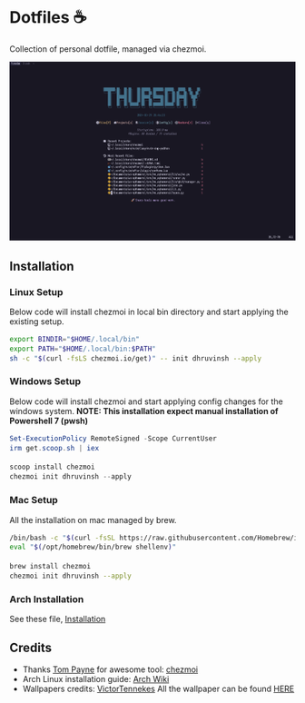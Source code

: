# Dotfiles ☕️

Collection of personal dotfile, managed via chezmoi.

![Neovim](./img/neovim.png)

## Installation

### Linux Setup

Below code will install chezmoi in local bin directory and start
applying the existing setup.

```bash
export BINDIR="$HOME/.local/bin"
export PATH="$HOME/.local/bin:$PATH"
sh -c "$(curl -fsLS chezmoi.io/get)" -- init dhruvinsh --apply
```

### Windows Setup

Below code will install chezmoi and start applying config changes for the
windows system.
**NOTE: This installation expect manual installation of Powershell 7 (pwsh)**

```powershell
Set-ExecutionPolicy RemoteSigned -Scope CurrentUser
irm get.scoop.sh | iex

scoop install chezmoi
chezmoi init dhruvinsh --apply
```

### Mac Setup

All the installation on mac managed by brew.

```bash
/bin/bash -c "$(curl -fsSL https://raw.githubusercontent.com/Homebrew/install/HEAD/install.sh)"
eval "$(/opt/homebrew/bin/brew shellenv)"

brew install chezmoi
chezmoi init dhruvinsh --apply
```

### Arch Installation

See these file, [Installation](Installation.md)

## Credits

- Thanks [Tom Payne](https://github.com/twpayne) for awesome tool: [chezmoi](https://github.com/twpayne/chezmoi)
- Arch Linux installation guide: [Arch Wiki](https://wiki.archlinux.org/title/Installation_guide)
- Wallpapers credits: [VictorTennekes](https://www.reddit.com/user/VictorTennekes/) All the wallpaper can be found [HERE](home/private_dot_wallpaper/)
